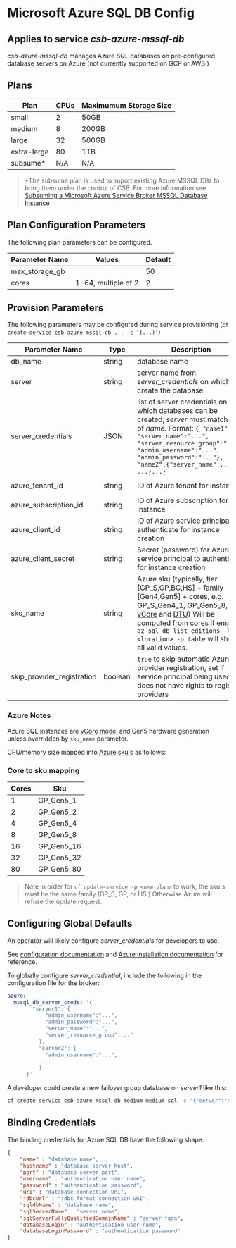# Microsoft Azure SQL DB Config

## Applies to service *csb-azure-mssql-db*

*csb-azure-mssql-db* manages Azure SQL databases on pre-configured database servers on Azure (not currently supported on GCP or AWS.)

## Plans

| Plan       | CPUs | Maximumum Storage Size |
|------------|------|--------------|
|small       | 2    | 50GB         |
|medium      | 8    | 200GB        |
|large       | 32   | 500GB        |
|extra-large | 80   | 1TB          |
|subsume*    | N/A  | N/A          |

> *The subsume plan is used to import existing Azure MSSQL DBs to bring them under the control of CSB. For more information see [Subsuming a Microsoft Azure Service Broker MSSQL Database Instance
](./subsume-masb-mssql-db.md)


## Plan Configuration Parameters

The following plan parameters can be configured.

| Parameter Name | Values              | Default |
|-------------|------------------------|---------|
| max_storage_gb  |                    |  50      |
| cores       | 1-64, multiple of 2    | 2       |


## Provision Parameters

The following parameters may be configured during service provisioning (`cf create-service csb-azure-mssql-db ... -c '{...}'`)

| Parameter Name | Type | Description | Default |
|----------------|------|-------------|---------|
| db_name | string | database name | csb-fog-db-*instance_id* |
| server  | string | server name from *server_credentials* on which to create the database | |
| server_credentials | JSON | list of server credentials on which databases can be created, *server* must match one of *name*. Format: `{ "name1": { "server_name":"...", "server_resource_group":"...", "admin_username":"...", "admin_password":"..."}, "name2":{"server_name":..., ...}...}`| config file value `azure.mssql_db_server_creds` |
| azure_tenant_id | string | ID of Azure tenant for instance | config file value `azure.tenant_id` |
| azure_subscription_id | string | ID of Azure subscription for instance | config file value `azure.subscription_id` |
| azure_client_id | string | ID of Azure service principal to authenticate for instance creation | config file value `azure.client_id` |
| azure_client_secret | string | Secret (password) for Azure service principal to authenticate for instance creation | config file value `azure.client_secret` |
| sku_name | string | Azure sku (typically, tier [GP_S,GP,BC,HS] + family [Gen4,Gen5] + cores, e.g. GP_S_Gen4_1, GP_Gen5_8, see [vCore](https://docs.microsoft.com/en-us/azure/azure-sql/database/resource-limits-vcore-single-databases) and [DTU](https://docs.microsoft.com/en-us/azure/azure-sql/database/resource-limits-dtu-single-databases)) Will be computed from cores if empty. `az sql db list-editions -l <location> -o table` will show all valid values. | |
| skip_provider_registration | boolean | `true` to skip automatic Azure provider registration, set if service principal being used does not have rights to register providers | `false` |

### Azure Notes

Azure SQL instances are [vCore model](https://docs.microsoft.com/en-us/azure/sql-database/sql-database-service-tiers-vcore?tabs=azure-portal) and Gen5 hardware generation 
unless overridden by `sku_name` parameter.

CPU/memory size mapped into [Azure sku's](https://docs.microsoft.com/en-us/azure/sql-database/sql-database-vcore-resource-limits-single-databases) as follows:  

### Core to sku mapping

| Cores | Sku |
|-------|-----|
| 1  | GP_Gen5_1 |
| 2  | GP_Gen5_2 |
| 4  | GP_Gen5_4 |
| 8  | GP_Gen5_8  |
| 16 | GP_Gen5_16 |
| 32 | GP_Gen5_32 |
| 80 | GP_Gen5_80 |

> Note in order for `cf update-service -p <new plan>` to work, the sku's must be the same family (GP_S, GP, or HS.) Otherwise Azure will refuse the update request.
> 
## Configuring Global Defaults

An operator will likely configure *server_credentials* for developers to use.

See [configuration documentation](./configuration.md) and [Azure installation documentation](azure-installation.md) for reference.

To globally configure *server_credential*, include the following in the configuration file for the broker:

```yaml
azure:
  mssql_db_server_creds: '{ 
        "server1": { 
            "admin_username":"...", 
            "admin_password":"...", 
            "server_name":"...", 
            "server_resource_group":..."
          },
          "server2": {
            "admin_username":"...",
            ...
          }
      }' 
```

A developer could create a new failover group database on *server1* like this:
```bash
cf create-service csb-azure-mssql-db medium medium-sql -c '{"server":"server1"}'
```

## Binding Credentials

The binding credentials for Azure SQL DB have the following shape:

```json
{
    "name" : "database name",
    "hostname" : "database server host",
    "port" : "database server port",
    "username" : "authentication user name",
    "password" : "authentication password",
    "uri" : "database connection URI",
    "jdbcUrl" : "jdbc format connection URI",
    "sqldbName" : "database name",
    "sqlServerName" : "server name",
    "sqlServerFullyQualifiedDomainName" : "server fqdn",
    "databaseLogin" : "authentication user name",
    "databaseLoginPassword" : "authentication password"
}
```
